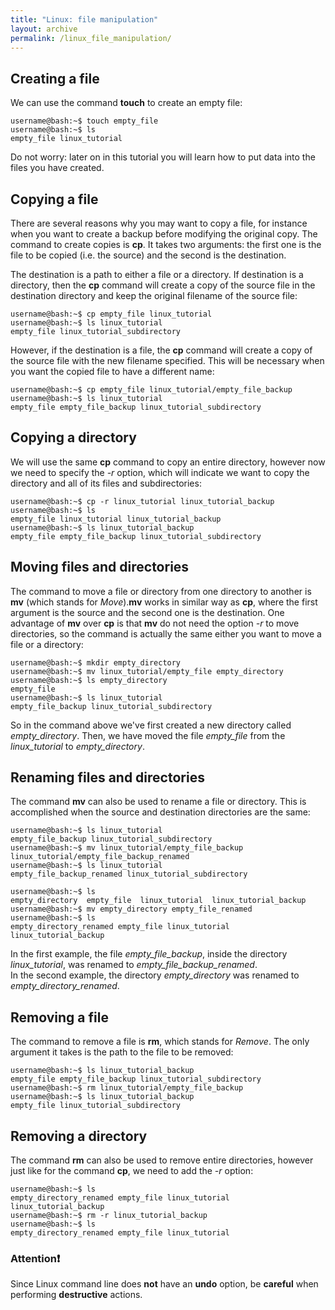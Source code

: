 ```yaml
---  
title: "Linux: file manipulation"  
layout: archive 
permalink: /linux_file_manipulation/
---  
```


## Creating a file <a name="creating-a-file"></a> 
We can use the command **touch** to create an empty file:  
```console  
username@bash:~$ touch empty_file 
username@bash:~$ ls   
empty_file linux_tutorial 
``` 
Do not worry: later on in this tutorial you will learn how to put data into the files you have created.  

## Copying a file <a name="copying-a-file"></a>  
There are several reasons why you may want to copy a file, for instance when you want to create a backup before modifying the original copy. The command to create copies is **cp**. It takes two arguments: the first one is the file to be copied (i.e. the source) and the second is the destination. 

The destination is a path to either a file or a directory. If destination is a directory, then the **cp** command will create a copy of the source file in the destination directory and keep the original filename of the source file:  
```console  
username@bash:~$ cp empty_file linux_tutorial 
username@bash:~$ ls linux_tutorial  
empty_file linux_tutorial_subdirectory
``` 
However, if the destination is a file, the **cp** command will create a copy of the source file with the new filename specified. This will be necessary when you want the copied file to have a different name:    
```console  
username@bash:~$ cp empty_file linux_tutorial/empty_file_backup 
username@bash:~$ ls linux_tutorial  
empty_file empty_file_backup linux_tutorial_subdirectory
```  

## Copying a directory <a name="copying-a-directory"></a>  
We will use the same **cp** command to copy an entire directory, however now we need to specify the *-r* option, which will indicate we want to copy the directory and all of its files and subdirectories:  
```console  
username@bash:~$ cp -r linux_tutorial linux_tutorial_backup 
username@bash:~$ ls   
empty_file linux_tutorial linux_tutorial_backup 
username@bash:~$ ls linux_tutorial_backup  
empty_file empty_file_backup linux_tutorial_subdirectory
```  

## Moving files and directories <a name="moving-files-and-directories"></a>  
The command to move a file or directory from one directory to another is **mv** (which stands for *Move*).**mv** works in similar way as **cp**, where the first argument is the source and the second one is the destination. One advantage of **mv** over **cp** is that **mv** do not need the option *-r* to move directories, so the command is actually the same either you want to move a file or a directory:  
```console  
username@bash:~$ mkdir empty_directory
username@bash:~$ mv linux_tutorial/empty_file empty_directory
username@bash:~$ ls empty_directory 
empty_file 
username@bash:~$ ls linux_tutorial  
empty_file_backup linux_tutorial_subdirectory
```  
So in the command above we've first created a new directory called *empty_directory*. Then, we have moved the file *empty_file* from the *linux_tutorial* to *empty_directory*.  

## Renaming files and directories <a name="renaming-files-and-directories"></a>  
The command **mv** can also be used to rename a file or directory. This is accomplished when the source and destination directories are the same:  
```console  
username@bash:~$ ls linux_tutorial
empty_file_backup linux_tutorial_subdirectory 
username@bash:~$ mv linux_tutorial/empty_file_backup linux_tutorial/empty_file_backup_renamed 
username@bash:~$ ls linux_tutorial  
empty_file_backup_renamed linux_tutorial_subdirectory
```  
```console  
username@bash:~$ ls  
empty_directory  empty_file  linux_tutorial  linux_tutorial_backup
username@bash:~$ mv empty_directory empty_file_renamed 
username@bash:~$ ls  
empty_directory_renamed empty_file linux_tutorial linux_tutorial_backup
```  
In the first example, the file *empty_file_backup*, inside the directory *linux_tutorial*, was renamed to *empty_file_backup_renamed*.  
In the second example, the directory *empty_directory* was renamed to *empty_directory_renamed*.

## Removing a file <a name="removing-a-file"></a>  
The command to remove a file is **rm**, which stands for *Remove*. The only argument it takes is the path to the file to be removed:  
```console  
username@bash:~$ ls linux_tutorial_backup  
empty_file empty_file_backup linux_tutorial_subdirectory 
username@bash:~$ rm linux_tutorial/empty_file_backup  
username@bash:~$ ls linux_tutorial_backup  
empty_file linux_tutorial_subdirectory
```  

## Removing a directory <a name="removing-a-directory"></a> 
The command **rm** can also be used to remove entire directories, however just like for the command **cp**, we need to add the *-r* option:  
```console  
username@bash:~$ ls  
empty_directory_renamed empty_file linux_tutorial linux_tutorial_backup
username@bash:~$ rm -r linux_tutorial_backup 
username@bash:~$ ls  
empty_directory_renamed empty_file linux_tutorial
``` 

### Attention:exclamation: 
Since Linux command line does **not** have an **undo** option, be **careful** when performing **destructive** actions. 
